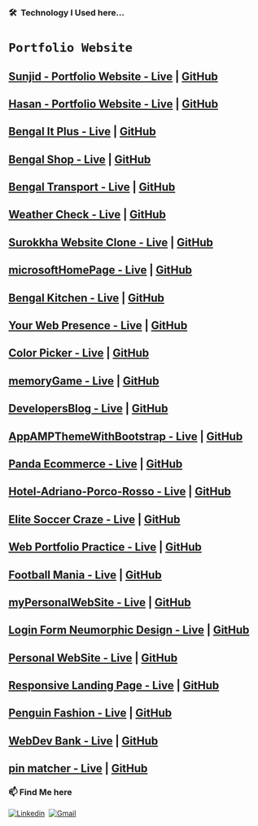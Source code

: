 

### 🛠 &nbsp;Technology I Used here...

# `Portfolio Website`

## [Sunjid - Portfolio Website - Live](https://sunjid-dev.web.app/) | [GitHub](https://github.com/sunjid-git/sunjid-hasan)
## [Hasan - Portfolio Website - Live](https://sunjid-hasan.web.app/) | [GitHub](https://github.com/sunjid-git/sunjid-portfolio-website)
## [Bengal It Plus - Live](https://bengal-it-plus.web.app/) | [GitHub](https://github.com/sunjid-git/bengal-it-plus)
## [Bengal Shop - Live](https://bengalshop-buy.web.app/home) | [GitHub](https://github.com/sunjid-git/bengal-shop-client)
## [Bengal Transport - Live](https://keen-lewin-28a3ed.netlify.app/) | [GitHub](https://github.com/sunjid-git/bengal-transport)
## [Weather Check - Live](https://sunjid-git.github.io/weatherCheck/) | [GitHub](https://github.com/sunjid-git/weatherCheck)
## [Surokkha Website Clone - Live](https://0zr7cfqfmwk1zfncafdgig-on.drv.tw/Websites/www.surokkha-website.com/html/home.html) | [GitHub](https://github.com/sunjid-git/covid-19-vaccine-website)
## [microsoftHomePage - Live](https://sunjid-git.github.io/microsoftHomePage/) | [GitHub](https://github.com/sunjid-git/microsoftHomePage)
## [Bengal Kitchen - Live](https://sunjid-git.github.io/bengalKitchen/) | [GitHub](https://github.com/sunjid-git/bengalKitchen)
## [Your Web Presence - Live](https://sunjid-git.github.io/webPresence/index.html) | [GitHub](https://github.com/sunjid-git/webPresence)
## [Color Picker - Live](https://sunjid-git.github.io/colorPicker/) | [GitHub](https://github.com/sunjid-git/colorPicker)
## [memoryGame - Live](https://sunjid-git.github.io/memoryGame/) | [GitHub](https://github.com/sunjid-git/memoryGame)
## [DevelopersBlog - Live](https://sunjid-git.github.io/DevelopersBlog/) | [GitHub](https://github.com/sunjid-git/DevelopersBlog)
## [AppAMPThemeWithBootstrap - Live](https://sunjid-git.github.io/AppAMPThemeWithBootstrap/) | [GitHub](https://github.com/sunjid-git/AppAMPThemeWithBootstrap)
## [Panda Ecommerce - Live](https://sunjid-git.github.io/panda-ecommerce/) | [GitHub](https://github.com/sunjid-git/panda-ecommerce)
## [Hotel-Adriano-Porco-Rosso - Live](https://sunjid-git.github.io/Hotel-Adriano-Porco-Rosso/) | [GitHub](https://github.com/sunjid-git/Hotel-Adriano-Porco-Rosso)
## [Elite Soccer Craze - Live](https://youthful-hawking-c6635a.netlify.app/) | [GitHub](https://github.com/sunjid-git/elite-soccer-craze)
## [Web Portfolio Practice - Live](https://github.com/sunjid-git/Web-Portfolio-Practice) | [GitHub](https://sunjid-git.github.io/Web-Portfolio-Practice/)
## [Football Mania - Live](https://competent-beaver-ae75a0.netlify.app/) | [GitHub](https://github.com/sunjid-git/football-mania)
## [myPersonalWebSite - Live](https://github.com/sunjid-git/myPersonalWebSite/edit/main/README.md) | [GitHub](https://sunjid-git.github.io/myPersonalWebSite/)
## [Login Form Neumorphic Design - Live](https://sunjid-git.github.io/Login-Form-Neumorphic-Design/) | [GitHub](https://github.com/sunjid-git/Login-Form-Neumorphic-Design/blob/main/README.md)
## [Personal WebSite - Live](https://github.com/sunjid-git/mileStoneOnePersonalWebSite/blob/main/README.md) | [GitHub](https://sunjid-git.github.io/mileStoneOnePersonalWebSite/)
## [Responsive Landing Page - Live](https://sunjid-git.github.io/mileStoneTwoResponsiveLandingPage/) | [GitHub](https://github.com/sunjid-git/mileStoneTwoResponsiveLandingPage/blob/main/README.md)
## [Penguin Fashion - Live](https://sunjid-git.github.io/penguin-fashion/) | [GitHub](https://github.com/sunjid-git/penguin-fashion/blob/main/README.md)
## [WebDev Bank - Live](https://sunjid-git.github.io/WebDev-Bank/index.html) | [GitHub](https://github.com/sunjid-git/WebDev-Bank)

## [pin matcher - Live](https://sunjid-git.github.io/pin-matcher/) | [GitHub](https://github.com/sunjid-git/pin-matcher)


### 📫 Find Me here
[![Linkedin](https://img.shields.io/badge/-LinkedIn-05122A?style=flat&logo=Linkedin&logoColor=blue)](https://www.linkedin.com/in/sunjid-in/)&nbsp;
[![Gmail](https://img.shields.io/badge/-Gmail-05122A?style=flat&logo=Gmail&logoColor=red)](mailto:sunjid.info@gmail.com)&nbsp;

